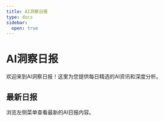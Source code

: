 ```yaml
---
title: AI洞察日报
type: docs
sidebar:
  open: true
---
```


# AI洞察日报

欢迎来到AI洞察日报！这里为您提供每日精选的AI资讯和深度分析。

## 最新日报

浏览左侧菜单查看最新的AI日报内容。
